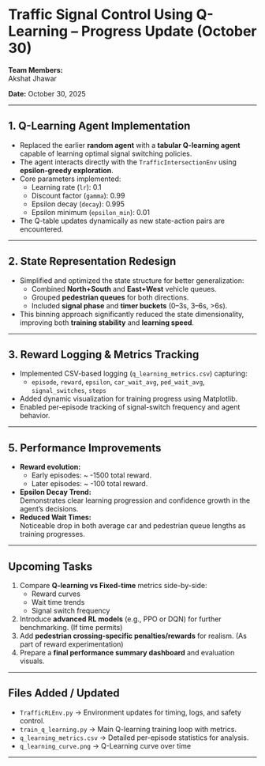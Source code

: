 # Traffic Signal Control Using Q-Learning – Progress Update (October 30)


**Team Members:**  
Akshat Jhawar

**Date:** October 30, 2025

---

## 1. Q-Learning Agent Implementation

- Replaced the earlier **random agent** with a **tabular Q-learning agent** capable of learning optimal signal switching policies.
- The agent interacts directly with the `TrafficIntersectionEnv` using **epsilon-greedy exploration**.
- Core parameters implemented:
  - Learning rate (`lr`): 0.1  
  - Discount factor (`gamma`): 0.99  
  - Epsilon decay (`decay`): 0.995  
  - Epsilon minimum (`epsilon_min`): 0.01  
- The Q-table updates dynamically as new state-action pairs are encountered.

---

## 2. State Representation Redesign

- Simplified and optimized the state structure for better generalization:
  - Combined **North+South** and **East+West** vehicle queues.
  - Grouped **pedestrian queues** for both directions.
  - Included **signal phase** and **timer buckets** (0–3s, 3–6s, >6s).
- This binning approach significantly reduced the state dimensionality, improving both **training stability** and **learning speed**.

---

## 3. Reward Logging & Metrics Tracking

- Implemented CSV-based logging (`q_learning_metrics.csv`) capturing:
  - `episode`, `reward`, `epsilon`, `car_wait_avg`, `ped_wait_avg`, `signal_switches`, `steps`
- Added dynamic visualization for training progress using Matplotlib.
- Enabled per-episode tracking of signal-switch frequency and agent behavior.

---

## 5. Performance Improvements

- **Reward evolution:**
  - Early episodes: ~ -1500 total reward.
  - Later episodes: ~ -100 total reward.
- **Epsilon Decay Trend:**  
  Demonstrates clear learning progression and confidence growth in the agent’s decisions.
- **Reduced Wait Times:**  
  Noticeable drop in both average car and pedestrian queue lengths as training progresses.

---

## Upcoming Tasks

1. Compare **Q-learning vs Fixed-time** metrics side-by-side:
   - Reward curves
   - Wait time trends
   - Signal switch frequency
2. Introduce **advanced RL models** (e.g., PPO or DQN) for further benchmarking. (If time permits)
3. Add **pedestrian crossing-specific penalties/rewards** for realism. (As part of reward experimentation)
5. Prepare a **final performance summary dashboard** and evaluation visuals.

---

## Files Added / Updated

- `TrafficRLEnv.py` → Environment updates for timing, logs, and safety control.  
- `train_q_learning.py` → Main Q-learning training loop with metrics.  
- `q_learning_metrics.csv` → Detailed per-episode statistics for analysis.
- `q_learning_curve.png` → Q-Learning curve over time
  

---
